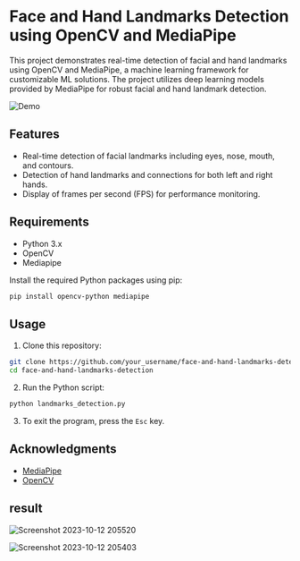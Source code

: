# Face and Hand Landmarks Detection using OpenCV and MediaPipe

This project demonstrates real-time detection of facial and hand landmarks using OpenCV and MediaPipe, a machine learning framework for customizable ML solutions. The project utilizes deep learning models provided by MediaPipe for robust facial and hand landmark detection.

![Demo](demo.gif)

## Features

- Real-time detection of facial landmarks including eyes, nose, mouth, and contours.
- Detection of hand landmarks and connections for both left and right hands.
- Display of frames per second (FPS) for performance monitoring.

## Requirements

- Python 3.x
- OpenCV
- Mediapipe

Install the required Python packages using pip:

```bash
pip install opencv-python mediapipe
```

## Usage

1. Clone this repository:

```bash
git clone https://github.com/your_username/face-and-hand-landmarks-detection.git
cd face-and-hand-landmarks-detection
```

2. Run the Python script:

```bash
python landmarks_detection.py
```

3. To exit the program, press the `Esc` key.

## Acknowledgments

- [MediaPipe](https://mediapipe.dev/)
- [OpenCV](https://opencv.org/)


## result

 ![Screenshot 2023-10-12 205520](https://github.com/Methilesh/Face-and-Hand-Landmarks-Detection-/assets/141352214/5a814874-125e-4489-90c0-1477c3a955a2)

![Screenshot 2023-10-12 205403](https://github.com/Methilesh/Face-and-Hand-Landmarks-Detection-/assets/141352214/6c3b8bbf-d617-4062-be0d-fd7c3e252f28)






